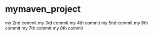 # mymaven_project
my 2nd commit
my 3rd commit
my 4th commit
my 5nd commit
my 6th commit
my 7th commit
my 8th commit
